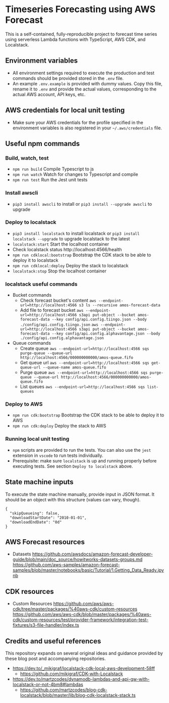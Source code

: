 # Timeseries Forecasting using AWS Forecast

This is a self-contained, fully-reproducible project to forecast time series using serverless Lambda functions with TypeScript, AWS CDK, and Localstack.

## Environment variables

- All environment settings required to execute the production and test commands should be provided stored in the `.env` file.
- An example `.env.example` is provided with dummy values. Copy this file, rename it to `.env` and provide the actual values, corresponding to the actual AWS account, API keys, etc.

## AWS credentials for local unit testing

- Make sure your AWS credentials for the profile specified in the environment variables is also registered in your `~/.aws/credentials` file.

## Useful npm commands

### Build, watch, test

- `npm run build` Compile Typescript to js
- `npm run watch` Watch for changes to Typescript and compile
- `npm run test` Run the Jest unit tests

### Install awscli

- `pip3 install awscli` to install or `pip3 install --upgrade awscli` to upgrade

### Deploy to localstack

- `pip3 install localstack` to install localstack or `pip3 install localstack --upgrade` to upgrade localstack to the latest
- `localstack:start` Start the localhost container
- Check localstack status http://localhost:4566/health
- `npm run cdklocal:bootstrap` Bootstrap the CDK stack to be able to deploy it to localstack
- `npm run cdklocal:deploy` Deploy the stack to localstack
- `localstack:stop` Stop the localhost container

### localstack useful commands

- Bucket commands
  - Check forecast bucket's content
    `aws --endpoint-url=http://localhost:4566 s3 ls --recursive amos-forecast-data`
  - Add file to forecast bucket
    `aws --endpoint-url=http://localhost:4566 s3api put-object --bucket amos-forecast-data --key config/api.config.tiingo.json --body ./config/api.config.tiingo.json`
    `aws --endpoint-url=http://localhost:4566 s3api put-object --bucket amos-forecast-data --key config/api.config.alphavantage.json --body ./config/api.config.alphavantage.json`
- Queue commands
  - Create queue
    `aws --endpoint-url=http://localhost:4566 sqs purge-queue --queue-url http://localhost:4566/000000000000/amos-queue.fifo`
  - Get queue url
    `aws --endpoint-url=http://localhost:4566 sqs get-queue-url --queue-name amos-queue.fifo`
  - Purge queue
    `aws --endpoint-url=http://localhost:4566 sqs purge-queue --queue-url http://localhost:4566/000000000000/amos-queue.fifo`
  - List queues
    `aws --endpoint-url=http://localhost:4566 sqs list-queues`

### Deploy to AWS

- `npm run cdk:bootstrap` Bootstrap the CDK stack to be able to deploy it to AWS
- `npm run cdk:deploy` Deploy the stack to AWS

### Running local unit testing

- `npm` scripts are provided to run the tests. You can also use the `jest` extension in `vscode` to run tests individually.
- Prerequisite: make sure `localstack` is up and running properly before executing tests. See section `Deploy to localstack` above.

## State machine inputs

To execute the state machine manually, provide input in JSON format. It should be an object with this structure (values can vary, though).

```
{
  "skipQueueing": false,
  "downloadStartDate": "2010-01-01",
  "downloadEndDate": "0d"
}
```

## AWS Forecast resources

- Datasets
  https://github.com/awsdocs/amazon-forecast-developer-guide/blob/main/doc_source/howitworks-datasets-groups.md
  https://github.com/aws-samples/amazon-forecast-samples/blob/master/notebooks/basic/Tutorial/1.Getting_Data_Ready.ipynb

## CDK resources

- Custom Resources
  https://github.com/aws/aws-cdk/tree/master/packages/%40aws-cdk/custom-resources
  https://github.com/aws/aws-cdk/blob/master/packages/%40aws-cdk/custom-resources/test/provider-framework/integration-test-fixtures/s3-file-handler/index.ts

## Credits and useful references

This repository expands on several original ideas and guidance provided by these blog post and accompanying repositories.

- https://dev.to/_mikigraf/localstack-cdk-local-aws-development-58ff
  - https://github.com/mikigraf/CDK-with-Localstack
- https://dev.to/martzcodes/dynamodb-lambdas-and-api-gw-with-localstack-or-not-4bm8#lambdas
  - https://github.com/martzcodes/blog-cdk-localstack/blob/master/lib/blog-cdk-localstack-stack.ts

